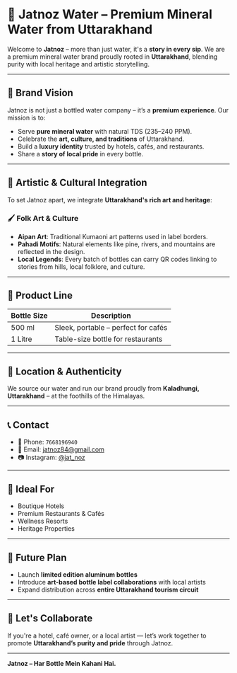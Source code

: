 # 🌊 Jatnoz Water – Premium Mineral Water from Uttarakhand

Welcome to **Jatnoz** – more than just water, it's a **story in every sip**. We are a premium mineral water brand proudly rooted in **Uttarakhand**, blending purity with local heritage and artistic storytelling.

---

## 📌 Brand Vision

Jatnoz is not just a bottled water company – it’s a **premium experience**. Our mission is to:

- Serve **pure mineral water** with natural TDS (235–240 PPM).
- Celebrate the **art, culture, and traditions** of Uttarakhand.
- Build a **luxury identity** trusted by hotels, cafés, and restaurants.
- Share a **story of local pride** in every bottle.

---

## 🎨 Artistic & Cultural Integration

To set Jatnoz apart, we integrate **Uttarakhand's rich art and heritage**:

### 🖌️ Folk Art & Culture

- **Aipan Art**: Traditional Kumaoni art patterns used in label borders.
- **Pahadi Motifs**: Natural elements like pine, rivers, and mountains are reflected in the design.
- **Local Legends**: Every batch of bottles can carry QR codes linking to stories from hills, local folklore, and culture.

---

## 🧊 Product Line

| Bottle Size | Description                          |
|-------------|--------------------------------------|
| 500 ml      | Sleek, portable – perfect for cafés  |
| 1 Litre     | Table-size bottle for restaurants    |

---

## 📍 Location & Authenticity

We source our water and run our brand proudly from **Kaladhungi, Uttarakhand** – at the foothills of the Himalayas.

---

## 📞 Contact

- 📱 Phone: `7668196940`
- 📧 Email: [jatnoz84@gmail.com](mailto:jatnoz84@gmail.com)
- 📷 Instagram: [@jat_noz](https://www.instagram.com/jat_noz/)

---

## 💼 Ideal For

- Boutique Hotels
- Premium Restaurants & Cafés
- Wellness Resorts
- Heritage Properties

---

## 🔮 Future Plan

- Launch **limited edition aluminum bottles**
- Introduce **art-based bottle label collaborations** with local artists
- Expand distribution across **entire Uttarakhand tourism circuit**

---

## 🤝 Let's Collaborate

If you're a hotel, café owner, or a local artist — let’s work together to promote **Uttarakhand’s purity and pride** through Jatnoz.

---

**Jatnoz – Har Bottle Mein Kahani Hai.**

